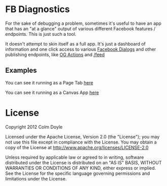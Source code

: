 # FB Diagnostics

For the sake of debugging a problem, sometimes it's useful to have an app that has an "at a glance" output of various different Facebook features / endpoints. This is just such a tool.

It doesn't attempt to skin itself as a full app. It's just a dashboard of information and one click access to various [Facebook Dialogs](https://developers.facebook.com/docs/reference/dialogs/) and other publishing endpoints, like [OG Actions](https://developers.facebook.com/docs/concepts/opengraph/actions/) and [/feed](https://developers.facebook.com/docs/reference/api/user/#feed)

## Examples 

You can see it running as a Page Tab [here](https://www.facebook.com/colmstestpage/app_120999667956026)

You can see it running as a Canvas App [here](https://apps.facebook.com/diagnostics-app)

# License

Copyright 2012 Colm Doyle

Licensed under the Apache License, Version 2.0 (the "License");
you may not use this file except in compliance with the License.
You may obtain a copy of the License at <http://www.apache.org/licenses/LICENSE-2.0>

Unless required by applicable law or agreed to in writing, software
distributed under the License is distributed on an "AS IS" BASIS,
WITHOUT WARRANTIES OR CONDITIONS OF ANY KIND, either express or implied.
See the License for the specific language governing permissions and
limitations under the License.
